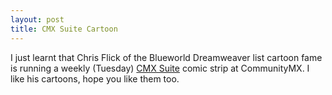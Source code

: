 ```yaml
---
layout: post
title: CMX Suite Cartoon
---
```


I just learnt that Chris Flick of the Blueworld Dreamweaver list cartoon fame is running a weekly (Tuesday) [CMX Suite](http://www.communitymx.com/flicks/) comic strip at CommunityMX. I like his cartoons, hope you like them too.